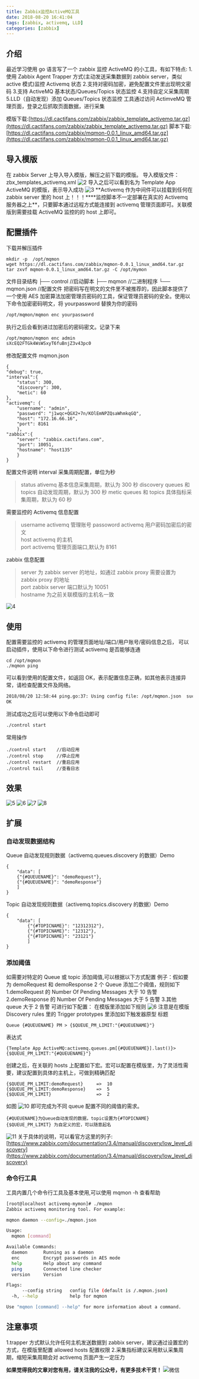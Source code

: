 ```yaml
---
title: Zabbix监控ActiveMQ工具
date: 2018-08-20 16:41:04
tags: [zabbix, activemq, LLD]
categories: [zabbix]
---
```


## 介绍

最近学习使用 go 语言写了一个 zabbix 监控 ActiveMQ 的小工具，有如下特点: 1.使用 Zabbix Agent Trapper 方式(主动发送采集数据到 zabbix server，类似 active 模式)监控 Activemq 状态 2.支持对密码加密，避免配置文件里出现明文密码 3.支持 ActiveMQ 基本状态/Queues/Topics 状态监控 4.支持自定义采集周期
5.LLD（自动发现）添加 Queues/Topics 状态监控
工具通过访问 ActimveMQ 管理页面，登录之后抓取页面数据，进行采集

模版下载:[https://dl.cactifans.com/zabbix/zabbix_template_activemq.tar.gz](https://dl.cactifans.com/zabbix/zabbix_template_activemq.tar.gz)
脚本下载:[https://dl.cactifans.com/zabbix/mqmon-0.0.1_linux_amd64.tar.gz](https://dl.cactifans.com/zabbix/mqmon-0.0.1_linux_amd64.tar.gz)

## 导入模版

在 zabbix Server 上导入导入模版，解压之前下载的模版。
导入模版文件：zbx_templates_activemq.xml
![2](https://img.cactifans.com/wp-content/uploads/2018/08/2.jpg)
导入之后可以看到名为 Template App ActiveMQ 的模版，表示导入成功
![3](https://img.cactifans.com/wp-content/uploads/2018/08/4-1.jpg)
**Activemq 作为中间件可以挂载到任何在 zabbix server 里的 host 上！！！\*\***监控脚本不一定部署在真实的 Activemq 服务器之上\*\*，只要脚本通过远程方式能连接到 activemq 管理页面即可。关联模版到需要挂载 ActiveMQ 监控的的 host 上即可。

## 配置插件

下载并解压插件

```
mkdir -p  /opt/mqmon
wget https://dl.cactifans.com/zabbix/mqmon-0.0.1_linux_amd64.tar.gz
tar zxvf mqmon-0.0.1_linux_amd64.tar.gz -C /opt/mymon
```

文件目录结构
├── control //启动脚本
├── mqmon //二进制程序
└── mqmon.json //配置文件
把密码写在明文的文件里不被推荐的，因此脚本提供了一个使用 AES 加密算法加密管理员密码的工具，保证管理员密码的安全。使用以下命令加密密码明文，将 yourpassword 替换为你的密码

```bash
/opt/mqmon/mqmon enc yourpassword
```

执行之后会看到进过加密后的密码密文。记录下来

```bash
/opt/mqmon/mqmon enc admin
sXcEQ2FTGk4WsWSxyT6fuBnjZ3v43pc0
```

修改配置文件 mqmon.json

```
{
"debug": true,
"interval":{
	"status": 300,
	"discovery": 300,
	"metic": 60
},
"activemq": {
    "username": "admin",
    "password": "j1wqc+QGX2+7n/KOlEmNPZQsaWhmkqGQ",
    "host": "172.16.66.16",
    "port": 8161
    },
"zabbix":{
	"server": "zabbix.cactifans.com",
	"port": 10051,
	"hostname": "host135"
    }
}

```

配置文件说明
interval 采集周期配置，单位为秒

> status ativemq 基本信息采集周期，默认为 300 秒
> discovery queues 和 topics 自动发现周期，默认为 300 秒
> metic queues 和 topics 具体指标采集周期，默认为 60 秒

需要监控的 Activemq 信息配置

> username activemq 管理账号
> passoword activemq 用户密码加密后的密文  
> host activemq 的主机  
> port activemq 管理页面端口,默认为 8161

zabbix 信息配置

> server 为 zabbix server 的地址，如通过 zabbix proxy 需要设置为 zabbix proxy 的地址  
> port zabbix server 端口默认为 10051  
> hostname 为之前关联模版的主机名一致

![4](https://img.cactifans.com/wp-content/uploads/2018/08/4.jpg)

## 使用

配置需要监控的 activemq 的管理页面地址/端口/用户账号/密码信息之后，
可以启动插件，使用以下命令进行测试 activemq 是否能够连通

```
cd /opt/mqmon
./mqmon ping
```

可以看到使用的配置文件，如返回 OK，表示配置信息正确，如其他表示连接异常，请检查配置文件及网络。

```bash
2018/08/20 12:58:44 ping.go:37: Using config file: /opt/mqmon.json  successfully!
OK
```

测试成功之后可以使用以下命令启动即可

```bash
./control start
```

常用操作

```
./control start    //启动应用
./control stop     //停止应用
./control restart  //重启应用
./control tail     //查看日志
```

## 效果

![5](https://img.cactifans.com/wp-content/uploads/2018/08/1-1.jpg)
![6](https://img.cactifans.com/wp-content/uploads/2018/08/2-1.jpg)
![7](https://img.cactifans.com/wp-content/uploads/2018/08/3-1.jpg)
![8](https://img.cactifans.com/wp-content/uploads/2018/08/5-1.jpg)

## 扩展

### 自动发现数据结构

Queue 自动发现规则数据（activemq.queues.discovery 的数据）Demo

```
{
	"data": [
	{"{#QUEUENAME}": "demoRequest"},
	{"{#QUEUENAME}": "demoResponse"}
	]
}
```

Topic 自动发现规则数据（activemq.topics.discovery 的数据）Demo

```
{
	"data": [
	    {"{#TOPICNAME}": "12312312"},
		{"{#TOPICNAME}": "12312"},
		{"{#TOPICNAME}": "23121"}
		]
}
```

### 添加阈值

如需要对特定的 Queue 或 topic 添加阈值,可以根据以下方式配置
例子：假如要为 demoRequest 和 demoResponse 2 个 Queue 添加二个阈值，规则如下
1.demoRequest 的 Number Of Pending Messages 大于 10 告警
2.demoResponse 的 Number Of Pending Messages 大于 5 告警 3.其他 queue 大于 2 告警
可进行如下配置：
在模版里添加如下规则
![6](https://img.cactifans.com/wp-content/uploads/2018/08/6-1.jpg)
注意是在模版 Discovery rules 里的 Trigger prototypes 里添加如下触发器原型
标题

```
Queue {#QUEUENAME} PM > {$QUEUE_PM_LIMIT:"{#QUEUENAME}"}
```

表达式

```
{Template App ActiveMQ:activemq.queues.pm[{#QUEUENAME}].last()}>{$QUEUE_PM_LIMIT:"{#QUEUENAME}"}
```

创建之后，在关联的 hosts 上配置如下宏。宏可以配置在模版里，为了灵活性需要，建议配置到具体的主机上，可做到精确匹配

```
{$QUEUE_PM_LIMIT:demoRequest}     =>  10
{$QUEUE_PM_LIMIT:demoResponse}    =>  5
{$QUEUE_PM_LIMIT}                 =>  2
```

如图
![10](https://img.cactifans.com/wp-content/uploads/2018/08/9-1.jpg)
即可完成为不同 queue 配置不同的阈值的需求。

```
{#QUEUENAME}为Queue自动发现的数据，topic设置为{#TOPICNAME}
{$QUEUE_PM_LIMIT} 为自定义的宏，可以随意起名
```

![11](https://img.cactifans.com/wp-content/uploads/2018/08/10.jpg)
关于具体的说明，可以看官方这里的列子:
[https://www.zabbix.com/documentation/3.4/manual/discovery/low_level_discovery](https://www.zabbix.com/documentation/3.4/manual/discovery/low_level_discovery)

### 命令行工具

工具内置几个命令行工具及基本使用,可以使用 mqmon -h 查看帮助

```bash
[root@localhost activemq-mymon]# ./mqmon
Zabbix activemq monitoring tool. For example:

mqmon daemon --config=./mqmon.json

Usage:
  mqmon [command]

Available Commands:
  daemon      Running as a daemon
  enc         Encrypt passwords in AES mode
  help        Help about any command
  ping        Connected line checker
  version     Version

Flags:
      --config string   config file (default is /.mqmon.json)
  -h, --help            help for mqmon

Use "mqmon [command] --help" for more information about a command.
```

## 注意事项

1.trapper 方式默认允许任何主机发送数据到 zabbix server，建议通过设置宏的方式，在模版里配置 allowed hosts 配置权限 2.采集指标建议采用默认采集周期，缩短采集周期会对 activemq 页面产生一定压力

**如果觉得我的文章对您有用，请关注我的公众号，有更多技术干货！**
![微信](https://img.cactifans.com/wp-content/uploads/2017/12/qrcode_for_gh_5c46969f2957_258-1-1.jpg)
